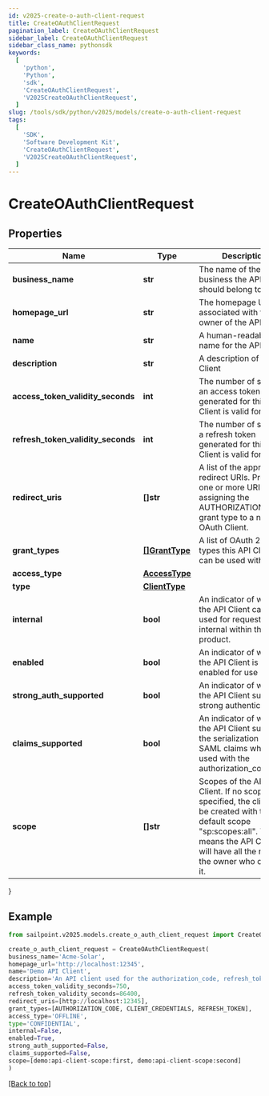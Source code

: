 ```yaml
---
id: v2025-create-o-auth-client-request
title: CreateOAuthClientRequest
pagination_label: CreateOAuthClientRequest
sidebar_label: CreateOAuthClientRequest
sidebar_class_name: pythonsdk
keywords:
  [
    'python',
    'Python',
    'sdk',
    'CreateOAuthClientRequest',
    'V2025CreateOAuthClientRequest',
  ]
slug: /tools/sdk/python/v2025/models/create-o-auth-client-request
tags:
  [
    'SDK',
    'Software Development Kit',
    'CreateOAuthClientRequest',
    'V2025CreateOAuthClientRequest',
  ]
---
```


# CreateOAuthClientRequest

## Properties

| Name | Type | Description | Notes |
| --- | --- | --- | --- |
| **business_name** | **str** | The name of the business the API Client should belong to | [optional] |
| **homepage_url** | **str** | The homepage URL associated with the owner of the API Client | [optional] |
| **name** | **str** | A human-readable name for the API Client | [required] |
| **description** | **str** | A description of the API Client | [required] |
| **access_token_validity_seconds** | **int** | The number of seconds an access token generated for this API Client is valid for | [required] |
| **refresh_token_validity_seconds** | **int** | The number of seconds a refresh token generated for this API Client is valid for | [optional] |
| **redirect_uris** | **[]str** | A list of the approved redirect URIs. Provide one or more URIs when assigning the AUTHORIZATION_CODE grant type to a new OAuth Client. | [optional] |
| **grant_types** | [**[]GrantType**](grant-type) | A list of OAuth 2.0 grant types this API Client can be used with | [required] |
| **access_type** | [**AccessType**](access-type) |  | [required] |
| **type** | [**ClientType**](client-type) |  | [optional] |
| **internal** | **bool** | An indicator of whether the API Client can be used for requests internal within the product. | [optional] |
| **enabled** | **bool** | An indicator of whether the API Client is enabled for use | [required] |
| **strong_auth_supported** | **bool** | An indicator of whether the API Client supports strong authentication | [optional] |
| **claims_supported** | **bool** | An indicator of whether the API Client supports the serialization of SAML claims when used with the authorization_code flow | [optional] |
| **scope** | **[]str** | Scopes of the API Client. If no scope is specified, the client will be created with the default scope \"sp:scopes:all\". This means the API Client will have all the rights of the owner who created it. | [optional] |

}

## Example

```python
from sailpoint.v2025.models.create_o_auth_client_request import CreateOAuthClientRequest

create_o_auth_client_request = CreateOAuthClientRequest(
business_name='Acme-Solar',
homepage_url='http://localhost:12345',
name='Demo API Client',
description='An API client used for the authorization_code, refresh_token, and client_credentials flows',
access_token_validity_seconds=750,
refresh_token_validity_seconds=86400,
redirect_uris=[http://localhost:12345],
grant_types=[AUTHORIZATION_CODE, CLIENT_CREDENTIALS, REFRESH_TOKEN],
access_type='OFFLINE',
type='CONFIDENTIAL',
internal=False,
enabled=True,
strong_auth_supported=False,
claims_supported=False,
scope=[demo:api-client-scope:first, demo:api-client-scope:second]
)

```

[[Back to top]](#)

